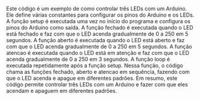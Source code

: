 Este código é um exemplo de como controlar três LEDs com um Arduino. Ele define várias constantes para configurar os pinos do Arduino e os LEDs.
A função setup é executada uma vez no início do programa e configura os pinos do Arduino como saída.
A função fechado é executada quando o LED está fechado e faz com que o LED acenda gradualmente de 0 a 250 em 5 segundos.
A função aberto é executada quando o LED está aberto e faz com que o LED acenda gradualmente de 0 a 250 em 5 segundos.
A função atencao é executada quando o LED está em atenção e faz com que o LED acenda gradualmente de 0 a 250 em 3 segundos.
A função loop é executada repetidamente após a função setup. Nessa função, o código chama as funções fechado, aberto e atencao em sequência, fazendo com que o LED acenda e apague em diferentes padrões.
Em resumo, este código permite controlar três LEDs com um Arduino e fazer com que eles acendam e apaguem em diferentes padrões.
